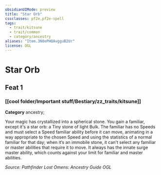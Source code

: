 ```yaml
---
obsidianUIMode: preview
title: "Star Orb"
cssclasses: pf2e,pf2e-spell
tags:
  - trait/kitsune
  - trait/common
  - category/ancestry
aliases: "Item.3N0ePHQAvgguB2Ur"
license: OGL
---
```

# Star Orb
## Feat 1
### [[cool folder/Important stuff/Bestiary/zz_traits/kitsune]]

**Category** ancestry; 




Your magic has crystallized into a spherical stone. You gain a familiar, except it's a star orb: a Tiny stone of light Bulk. The familiar has no Speeds and must select a Speed familiar ability before it can move, animating in a way appropriate to the chosen Speed and using the statistics of a normal familiar for that day; when it‘s an immobile stone, it can't select any familiar or master abilities that require it to move. It always has the innate surge master ability, which counts against your limit for familiar and master abilities.

*Source: Pathfinder Lost Omens: Ancestry Guide*
*OGL*
